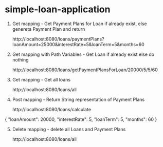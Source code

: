 # simple-loan-application

1) Get mapping - Get Payment Plans for Loan if already exist, else genereta Payment Plan and return 

	http://localhost:8080/loans/paymentPlans?loanAmount=25000&interestRate=5&loanTerm=5&months=60

2) Get mapping with Path Variables - Get Loan if already exist else do nothing

	http://localhost:8080/loans/getPaymentPlansForLoan/20000/5/5/60

3) Get mapping - Get all loans 

	http://localhost:8080/loans/all
	
4) Post mapping - Return String representation of Payment Plans

	http://localhost:8080/loans/calculate
	
{
	"loanAmount": 20000,
	"interestRate": 5,
	"loanTerm": 5,
	"months": 60
}

5) Delete mapping - delete all Loans and Payment Plans
	
	http://localhost:8080/loans/all
